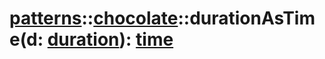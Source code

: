 # [patterns](/libs/patterns/)::[chocolate](/libs/patterns/chocolate/)::durationAsTime(d:&nbsp;[duration](/libs/std/core/type.duration.md)):&nbsp;[time](/libs/std/core/type.time.md)
